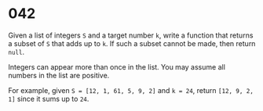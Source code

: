 [_metadata_:number]:-      "42"
[_metadata_:difficulty]:-  "Hard"
[_metadata_:asker]:-       "Google"
[_metadata_:tags]:-        "list sublist"

# 042

Given a list of integers `S` and a target number `k`, write a function that returns a subset of `S` that adds up to `k`. If such a subset cannot be made, then return `null`.

Integers can appear more than once in the list. You may assume all numbers in the list are positive.

For example, given `S = [12, 1, 61, 5, 9, 2]` and `k = 24`, return `[12, 9, 2, 1]` since it sums up to `24`.
